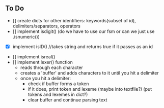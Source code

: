 ## To Do

- [] create dicts for other identifiers: keywords(subset of id), delimiters/separators, operators
- [] implement isdigit() (do we have to use our fsm or can we just use .isnumeric())
- [x] implement isID() //takes string and returns true if it passes as an id
- [] implement isreal()
- [] implement lexer() function
  - reads through each character
  - creates a 'buffer' and adds characters to it until you hit a delimiter
  - once you hit a delimiter:
    - check if buffer forms a token
    - if it does, print token and lexeme (maybe into textfile?) (put tokens and lexemes in dict?)
    - clear buffer and continue parsing text
